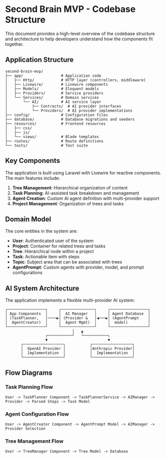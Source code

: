 # Second Brain MVP - Codebase Structure

This document provides a high-level overview of the codebase structure and architecture to help developers understand how the components fit together.

## Application Structure

```
second-brain-mvp/
├── app/                 # Application code
│   ├── Http/            # HTTP layer (controllers, middleware)
│   ├── Livewire/        # Livewire components
│   ├── Models/          # Eloquent models
│   ├── Providers/       # Service providers
│   └── Services/        # Domain services
│       └── AI/          # AI service layer
│           ├── Contracts/  # AI provider interfaces
│           └── Providers/  # AI provider implementations
├── config/              # Configuration files
├── database/            # Database migrations and seeders
├── resources/           # Frontend resources
│   ├── css/
│   ├── js/
│   └── views/           # Blade templates
├── routes/              # Route definitions
└── tests/               # Test suite
```

## Key Components

The application is built using Laravel with Livewire for reactive components. The main features include:

1. **Tree Management**: Hierarchical organization of content
2. **Task Planning**: AI-assisted task breakdown and management
3. **Agent Creation**: Custom AI agent definition with multi-provider support
4. **Project Management**: Organization of trees and tasks

## Domain Model

The core entities in the system are:

- **User**: Authenticated user of the system
- **Project**: Container for related trees and tasks
- **Tree**: Hierarchical node within a project
- **Task**: Actionable item with steps
- **Topic**: Subject area that can be associated with trees
- **AgentPrompt**: Custom agents with provider, model, and prompt configurations

## AI System Architecture

The application implements a flexible multi-provider AI system:

```
┌─────────────────┐     ┌───────────────┐     ┌─────────────────┐
│ App Components  │     │  AI Manager   │     │ Agent Database  │
│ (TaskPlanner,   │────▶│ (Provider &   │◀───▶│ (AgentPrompt    │
│  AgentCreator)  │     │  Agent Mgmt)  │     │  model)         │
└─────────────────┘     └───────────────┘     └─────────────────┘
                              │   ▲
                  ┌───────────┘   └───────────┐
                  ▼                           ▼
       ┌──────────────────┐           ┌──────────────────┐
       │  OpenAI Provider │           │Anthropic Provider│
       │  Implementation  │           │  Implementation  │
       └──────────────────┘           └──────────────────┘
```

## Flow Diagrams

### Task Planning Flow

```
User -> TaskPlanner Component -> TaskPlannerService -> AIManager -> Provider -> Parsed Steps -> Task Model
```

### Agent Configuration Flow

```
User -> AgentCreator Component -> AgentPrompt Model -> AIManager -> Provider Selection 
```

### Tree Management Flow

```
User -> TreeManager Component -> Tree Model -> Database
```